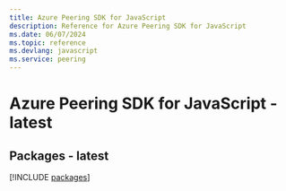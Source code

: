 ```yaml
---
title: Azure Peering SDK for JavaScript
description: Reference for Azure Peering SDK for JavaScript
ms.date: 06/07/2024
ms.topic: reference
ms.devlang: javascript
ms.service: peering
---
```

# Azure Peering SDK for JavaScript - latest
## Packages - latest
[!INCLUDE [packages](peering-index.md)]